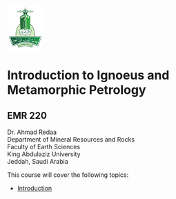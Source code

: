 <img src="Images/KAU_logo.png" alt="KAU_LOGO" width="80" height="102">


# Introduction to Ignoeus and Metamorphic Petrology
## EMR 220


Dr. Ahmad Redaa  
Department of Mineral Resources and Rocks  
Faculty of Earth Sciences  
King Abdulaziz University  
Jeddah, Saudi Arabia 


This course will cover the following topics:  

- [Introduction](Lectures/lecture_1.html)

